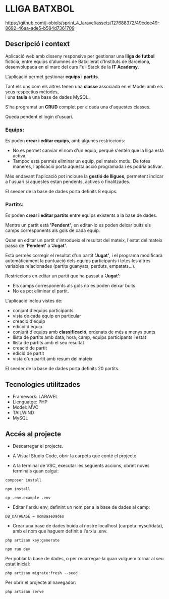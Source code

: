 # LLIGA BATXBOL 



https://github.com/j-obiols/sprint_4_laravel/assets/127688372/49cdee49-8692-46aa-ade5-b584d7361709 


## Descripció i context

Aplicació web amb disseny responsive per gestionar una **lliga de futbol** fictícia, entre equips d'alumnes de Batxillerat d'Instituts de Barcelona,
desenvolupada en el marc del curs Full Stack de la **IT Academy**.

L'aplicació permet gestionar **equips** i **partits**.  

Tant els uns com els altres tenen una **classe** associada en el Model amb els seus respectius mètodes,  
i una **taula** a una base de dades MySQL. 

S'ha programat un **CRUD** complet per a cada una d'aquestes classes.  

Queda pendent el login d'usuari.

### Equips:

Es poden **crear i editar equips**, amb algunes restriccions:
- No es permet canviar el nom d'un equip, perquè s'entén que la lliga està activa.
- Tampoc està permés eliminar un equip, pel mateix motiu. De totes maneres, l'aplicació porta aquesta acció programada i es podria activar.  

Més endavant l'aplicació pot incloure la **gestió de lligues**, permetent indicar a l'usuari si aquestes estan pendents, actives o finalitzades.  

El seeder de la base de dades porta definits 8 equips. 

### Partits:

Es poden **crear i editar partits** entre equips existents a la base de dades.  

Mentre un partit està **'Pendent'**, en editar-lo es poden deixar buits els camps corresponents als gols de cada equip.  

Quan en editar un partit s'introdueix el resultat del mateix, l'estat del mateix passa de **'Pendent'** a **'Jugat'**.  

Està permès corregir el resultat d'un partit **'Jugat'**, i el programa modificarà automàticament la puntuació dels equips participants i totes les altres variables relacionades (partits guanyats, perduts, empatats...).  

Restriccions en editar un partit que ha passat a **'Jugat'**:
- Els camps corresponents als gols no es poden deixar buits.
- No es pot eliminar el partit.

L'aplicació inclou vistes de:  

- conjunt d'equips participants
- vista de cada equip en particular
- creació d'equip
- edició d'equip
- conjunt d'equips amb **classificació**, ordenats de més a menys punts 
- llista de partits amb data, hora, camp, equips participants i estat
- llista de partits amb el seu resultat
- creació de partit
- edició de partit
- vista d'un partit amb resum del mateix

El seeder de la base de dades porta definits 20 partits.

## Tecnologies utilitzades

- Framework: LARAVEL
- Llenguatge: PHP
- Model: MVC 
- TAILWIND
- MySQL

## Accés al projecte

- Descarregar el projecte.

- A Visual Studio Code, obrir la carpeta que conté el projecte.

- A la terminal de VSC, executar les següents accions, obrint noves terminals quan calgui:
  
```composer install```

```npm install```

```cp .env.example .env``` 

- Editar l'arxiu env, definint un nom per a la base de dades al camp:

 ```DB_DATABASE = nomBaseDades ```
  
- Crear una base de dades buida al nostre localhost (carpeta mysql/data), amb el nom que haguem definit a l'arxiu .env.
     
```php artisan key:generate```

```npm run dev```

Per poblar la base de dades, o per recarregar-la quan vulguem tornar al seu estat inicial: 

```php artisan migrate:fresh --seed``` 

Per obrir el projecte al navegador:

```php artisan serve```
   
   










